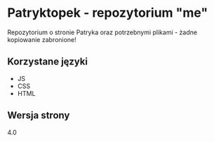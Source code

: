 # Patryktopek - repozytorium "me"

Repozytorium o stronie Patryka oraz potrzebnymi plikami - żadne kopiowanie zabronione!

## Korzystane języki

-   JS
-   CSS
-   HTML

## Wersja strony

4.0
